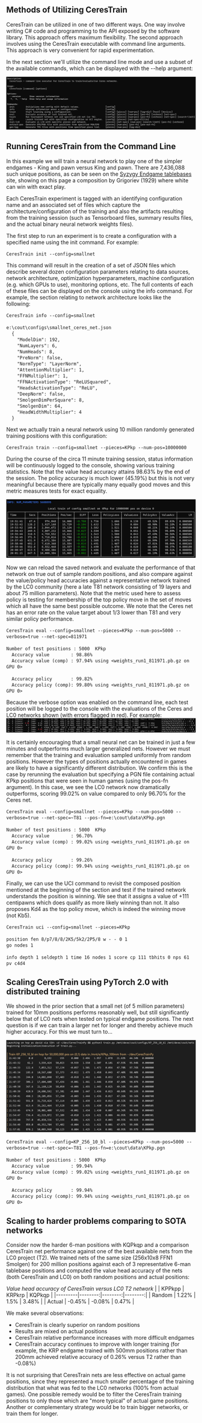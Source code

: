 
## Methods of Utilizing CeresTrain

CeresTrain can be utilized in one of two different ways. One way involve writing C# code and programming to the API exposed by the software library. This approach offers maximum flexibility. The second approach involves using the CeresTrain executable with command line arguments. This approach is very convenient for rapid experimentation. 

In the next section we'll utilize the command line mode and use a subset of the available commands, which can be displayed with the --help argument:

![Alt text](console_commands.png)


## Running CeresTrain from the Command Line

In this example we will train a neural network to play one of the simpler endgames - King and pawn versus King and pawn. There are 7,436,088
 such unique positions, as can be seen on the [Syzygy Endgame tablebases](https://syzygy-tables.info/?fen=8/p7/8/8/2K5/5k2/2P5/8_w_-_-_0_1) site, showing on this page a composition by Grigoriev (1929) where white can win with exact play.

Each CeresTrain experiment is tagged with an identifying configuration name and an associated set of files which capture the architecture/configuration of the training and also the artifacts resulting from the training session (such as Tensorboard files, summary results files, and the actual binary neural network weights files).

The first step to run an experiment is to create a configuration with a specified name using the init command. For example:

```
CeresTrain init --config=smallnet
```

This command will result in the creation of a set of JSON files which describe several dozen configuration parameters relating to data sources, network architecture, optimization hyperparameters, machine configuration (e.g. which GPUs to use), monitoring options, etc. The full contents of each of these files can be displayed on the console using the info command. For example, the section relating to network architecture looks like the following:
```
CeresTrain info --config=smallnet

e:\cout\configs\smallnet_ceres_net.json
  {
    "ModelDim": 192,
    "NumLayers": 6,
    "NumHeads": 8,
    "PreNorm": false,
    "NormType": "LayerNorm",
    "AttentionMultiplier": 1,
    "FFNMultiplier": 1,
    "FFNActivationType": "ReLUSquared",
    "HeadsActivationType": "ReLU",
    "DeepNorm": false,
    "SmolgenDimPerSquare": 8,
    "SmolgenDim": 64,
    "HeadWidthMultiplier": 4
  }
```

Next we actually train a neural network using 10 million randomly generated training positions with this configuration:
```
CeresTrain train --config=smallnet --pieces=KPkp --num-pos=10000000
```

During the course of the circa 11 minute training session, status information will be continuously logged to the console, showing various training statistics. Note that the value head accuracy attains 98.63% by the end of the session. The policy accuracy is much lower (45.19%) but this is not very meaningful because there are typically many equally good moves and this metric measures tests for exact equality.

![Alt text](live_train_status.png)



Now we can reload the saved network and evaluate the performance of that network on true out of sample random positions, and also compare against the value/policy head accuracies against a representative network trained by the LC0 community (here a late T81 network consisting of 19 layers and about 75 million parameters). Note that the metric used here to assess policy is testing for membership of the top policy move in the set of moves which all have the same best possible outcome. We note that the Ceres net has an error rate on the value target about 1/3 lower than T81 and very similar policy performance.
```
CeresTrain eval --config=smallnet --pieces=KPkp --num-pos=5000 --verbose=true --net-spec=811971

Number of test positions : 5000  KPkp
  Accuracy value        : 98.86%
  Accuracy value (comp) : 97.94% using <weights_run1_811971.pb.gz on GPU 0>

  Accuracy policy       : 99.82%
  Accuracy policy (comp): 99.80% using <weights_run1_811971.pb.gz on GPU 0>
```
Because the verbose option was enabled on the command line, each test position will be logged to the console with the evaluations of the Ceres and LC0 networks shown (with errors flagged in red). For example:
![Alt text](test_positions.png)

It is certainly encouraging that a small neural net can be trained in just a few minutes and outperforms much larger generalized nets. However we must remember that the training and evaluation sampled uniformly from random positions. However the types of positions actually encountered in games are likely to have a significantly different distribution. We confirm this is the case by rerunning the evaluation but specifying a PGN file containing actual KPkp positions that were seen in human games (using the pos-fn argument). In this case, we see the LC0 network now dramatically outperforms, scoring 99.02% on value compared to only 96.70% for the Ceres net.
```
CeresTrain eval --config=smallnet --pieces=KPkp --num-pos=5000 --verbose=true --net-spec=~T81 --pos-fn=e:\cout\data\KPkp.pgn

Number of test positions : 5000  KPkp
  Accuracy value        : 96.70%
  Accuracy value (comp) : 99.02% using <weights_run1_811971.pb.gz on GPU 0>

  Accuracy policy       : 99.26%
  Accuracy policy (comp): 99.94% using <weights_run1_811971.pb.gz on GPU 0>
```


Finally, we can use the UCI command to revisit the composed position mentioned at the beginning of the section and test if the trained network understands the position is winning. We see that it assigns a value of +111 centipawns which does qualify as more likely winning than not. It also proposes Kd4 as the top policy move, which is indeed the winning move (not Kb5).
```
CeresTrain uci --config=smallnet --pieces=KPkp

position fen 8/p7/8/8/2K5/5k2/2P5/8 w - - 0 1
go nodes 1

info depth 1 seldepth 1 time 16 nodes 1 score cp 111 tbhits 0 nps 61 pv c4d4 
```

## Scaling CeresTrain using PyTorch 2.0 with distributed training

We showed in the prior section that a small net (of 5 million parameters) trained for 10mm positions performs reasonably well, but still significantly below that of LC0 nets when tested on typical endgame positions. The next question is if we can train a larger net for longer and thereby achieve much higher accuracy. For this we must turn to...

![Alt text](remote_live_train_status.png)
```
CeresTrain eval --config=KP_256_10_bl --pieces=KPkp --num-pos=5000 --verbose=true --net-spec=~T81 --pos-fn=e:\cout\data\KPkp.pgn

Number of test positions : 5000  KPkp
  Accuracy value        : 99.94%
  Accuracy value (comp) : 99.02% using <weights_run1_811971.pb.gz on GPU 0>

  Accuracy policy       : 99.94%
  Accuracy policy (comp): 99.94% using <weights_run1_811971.pb.gz on GPU 0>
```

## Scaling to harder problems comparing to SOTA networks

Consider now the harder 6-man positions with KQPkqp and a comparison CeresTrain net performance against one of the best available nets from the LC0 project (T2). We trained nets of the same size (256x10x8 FFN1 Smolgen) for 200 million positions against each of 3 representative 6-man tablebase positions and computed the value head accuracy of the nets (both CeresTrain and LC0) on both random positions and actual positions:

*Value head accuracy of CeresTrain versus LC0 T2 network*
|         |  KPPkpp |  KRPkrp |  KQPkqp |
|---------|--------:|--------:|--------:|
| Random  |   1.22% |    1.5% |   3.48% |
| Actual  |  -0.45% |  -0.08% |   0.47% |


We make several observations:
* CeresTrain is clearly superior on random positions
* Results are mixed on actual positions
* CeresTrain relative performance increases with more difficult endgames
* CeresTrain accuracy continues to improve with longer training (for example, the KRP endgame trained with 500mm positions rather than 200mm achieved relative accuracy of 0.26% versus T2 rather than -0.08%)

It is not surprising that CeresTrain nets are less effective on actual game positions, since they represented a much smaller percentage of the training distribution that what was fed to the LC0 networks (100% from actual games). One possible remedy would be to filter the CeresTrain training positions to only those which are "more typical" of actual game positions. Another or complementary strategy would be to train bigger networks, or train them for longer. 



